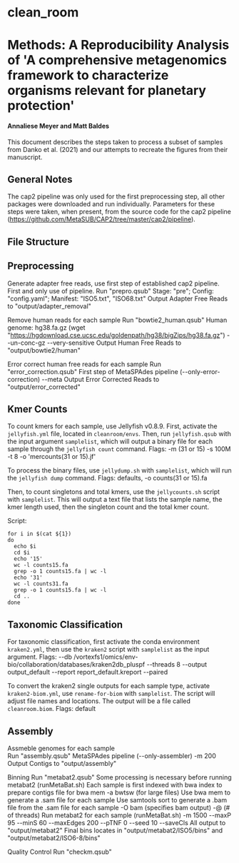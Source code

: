 # clean_room

# Methods: A Reproducibility Analysis of 'A comprehensive metagenomics framework to characterize organisms relevant for planetary protection'
#### Annaliese Meyer and Matt Baldes

This document describes the steps taken to process a subset of samples from Danko et al. (2021) and our attempts to recreate the figures from their manuscript. 

## General Notes
The cap2 pipeline was only used for the first preprocessing step, all other packages were downloaded and run individually.
Parameters for these steps were taken, when present, from the source code for the cap2 pipeline (https://github.com/MetaSUB/CAP2/tree/master/cap2/pipeline).

## File Structure


## Preprocessing 
Generate adapter free reads, use first step of established cap2 pipeline. First and only use of pipeline.
Run "prepro.qsub"
  Stage: "pre"; Config: "config.yaml"; Manifest: "ISO5.txt", "ISO68.txt"
Output Adapter Free Reads to "output/adapter_removal"

Remove human reads for each sample
Run "bowtie2_human.qsub"
  Human genome: hg38.fa.gz (wget "https://hgdownload.cse.ucsc.edu/goldenpath/hg38/bigZips/hg38.fa.gz")
  --un-conc-gz
  --very-sensitive
Output Human Free Reads to "output/bowtie2/human"

Error correct human free reads for each sample 
Run "error_correction.qsub"
  First step of MetaSPAdes pipeline (--only-error-correction)
  --meta
Output Error Corrected Reads to "output/error_corrected"

## Kmer Counts
To count kmers for each sample, use Jellyfish v0.8.9. First, activate the `jellyfish.yml` file, located in `cleanroom/envs`. Then, run `jellyfish.qsub` with the input argument `samplelist`, which will output a binary file for each sample through the `jellyfish count` command. Flags: -m (31 or 15) -s 100M -t 8 -o 'mercounts(31 or 15).jf'

To process the binary files, use `jellydump.sh` with `samplelist`, which will run the `jellyfish dump` command. Flags: defaults, -o counts(31 or 15).fa

Then, to count singletons and total kmers, use the `jellycounts.sh` script with `samplelist`. This will output a text file that lists the sample name, the kmer length used, then the singleton count and the total kmer count.  

Script: 
```
for i in $(cat ${1})
do
  echo $i
  cd $i
  echo '15'
  wc -l counts15.fa
  grep -o 1 counts15.fa | wc -l 
  echo '31'
  wc -l counts31.fa
  grep -o 1 counts15.fa | wc -l
  cd ..
done
```

## Taxonomic Classification
For taxonomic classification, first activate the conda environment `kraken2.yml`, then use the `kraken2` script with `samplelist` as the input argument. Flags: --db /vortexfs1/omics/env-bio/collaboration/databases/kraken2db_pluspf --threads 8 --output output_default --report report_default.kreport --paired

To convert the kraken2 single outputs for each sample type, activate `kraken2-biom.yml`, use `rename-for-biom` with `samplelist`. The script will adjust file names and locations. The output will be a file called `cleanroom.biom`. Flags: default

## Assembly
Assmeble genomes for each sample  
Run "assembly.qsub"
  MetaSPAdes pipeline (--only-assembler)
  -m 200
Output Contigs to "output/assembly"

Binning
Run "metabat2.qsub"
  Some processing is necessary before running metabat2 (runMetaBat.sh)
    Each sample is first indexed with bwa index to prepare contigs file for bwa mem
      -a bwtsw (for large files)
    Use bwa mem to generate a .sam file for each sample
    Use samtools sort to generate a .bam file from the .sam file for each sample 
      -O bam (specifies bam output)
      -@ (# of threads)
  Run metabat2 for each sample (runMetaBat.sh)
    -m 1500
    --maxP 95
    --minS 60
    --maxEdges 200
    --pTNF 0
    --seed 10
    --saveCls
All output to "output/metabat2"
Final bins locates in "output/metabat2/ISO5/bins" and "output/metabat2/ISO6-8/bins"

Quality Control
Run "checkm.qsub"
      
